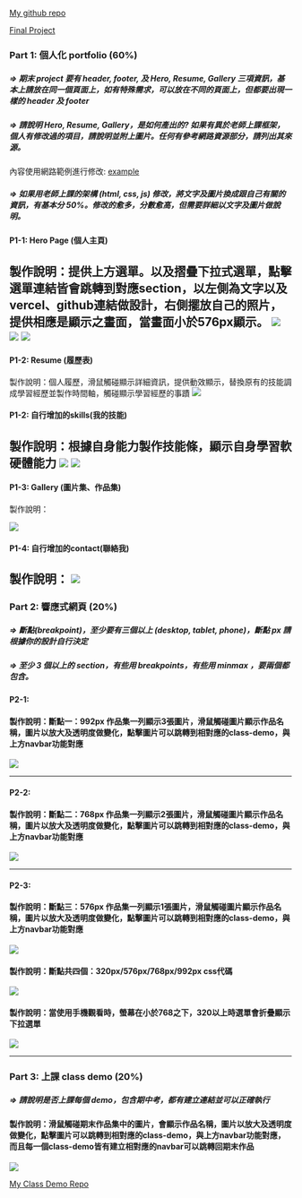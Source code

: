 [My github repo](https://github.com/kelly20011011/1121-web-409730347.git)

[Final Project](https://1121-web-409730347.vercel.app)

### Part 1: 個人化 portfolio (60%)

##### => 期末 project 要有 header, footer, 及 Hero, Resume, Gallery 三項資訊，基本上請放在同一個頁面上，如有特殊需求，可以放在不同的頁面上，但都要出現一樣的 header 及 footer

##### => 請說明 Hero, Resume, Gallery，是如何產出的? 如果有異於老師上課框架，個人有修改過的項目，請說明並附上圖片。任何有參考網路資源部分，請列出其來源。
內容使用網路範例進行修改:
[example](https://youtu.be/AKNvTxWOdKw)
##### => 如果用老師上課的架構 (html, css, js) 修改，將文字及圖片換成跟自己有關的資訊，有基本分 50%。修改的愈多，分數愈高，但需要詳細以文字及圖片做說明。

#### P1-1: Hero Page (個人主頁)
製作說明：提供上方選單。以及摺疊下拉式選單，點擊選單連結皆會跳轉到對應section，以左側為文字以及vercel、github連結做設計，右側擺放自己的照片，提供相應是顯示之畫面，當畫面小於576px顯示。
![](p1-1.png)
![](p1-1-1.png)
![](p1-1-2.png)
---

#### P1-2: Resume (履歷表)
製作說明：個人履歷，滑鼠觸碰顯示詳細資訊，提供動效顯示，替換原有的技能調成學習經歷並製作時間軸，觸碰顯示學習經歷的事蹟
![](p1-2.png)
#### P1-2: 自行增加的skills(我的技能)
製作說明：根據自身能力製作技能條，顯示自身學習軟硬體能力
![](p1-3.png)
![](p1-3-1.png)
---

#### P1-3: Gallery (圖片集、作品集)
製作說明：

![](p1-4.png)
#### P1-4: 自行增加的contact(聯絡我)
製作說明：
![](p1-5.png)
---

### Part 2: 響應式網頁 (20%)

##### => 斷點(breakpoint)，至少要有三個以上 (desktop, tablet, phone)，斷點 px 請根據你的設計自行決定

##### => 至少 3 個以上的 section，有些用 breakpoints，有些用 minmax ，要兩個都包含。

#### P2-1:
#### 製作說明：斷點一：992px 作品集一列顯示3張圖片，滑鼠觸碰圖片顯示作品名稱，圖片以放大及透明度做變化，點擊圖片可以跳轉到相對應的class-demo，與上方navbar功能對應
![](p2-1.png)

---

#### P2-2:
#### 製作說明：斷點二：768px 作品集一列顯示2張圖片，滑鼠觸碰圖片顯示作品名稱，圖片以放大及透明度做變化，點擊圖片可以跳轉到相對應的class-demo，與上方navbar功能對應
![](p2-2.png)

---

#### P2-3:
#### 製作說明：斷點三：576px 作品集一列顯示1張圖片，滑鼠觸碰圖片顯示作品名稱，圖片以放大及透明度做變化，點擊圖片可以跳轉到相對應的class-demo，與上方navbar功能對應
![](p2-3.png)

#### 製作說明：斷點共四個：320px/576px/768px/992px css代碼
![](p2-5.png)
#### 製作說明：當使用手機觀看時，螢幕在小於768之下，320以上時選單會折疊顯示下拉選單
![](p2-4.png)



---

### Part 3: 上課 class demo (20%)

##### => 請說明是否上課每個 demo，包含期中考，都有建立連結並可以正確執行
#### 製作說明：滑鼠觸碰期末作品集中的圖片，會顯示作品名稱，圖片以放大及透明度做變化，點擊圖片可以跳轉到相對應的class-demo，與上方navbar功能對應，而且每一個class-demo皆有建立相對應的navbar可以跳轉回期末作品
![](p3-1.png)

[My Class Demo Repo](https://1121-web-409730347.vercel.app/demo/megamenu.html)
